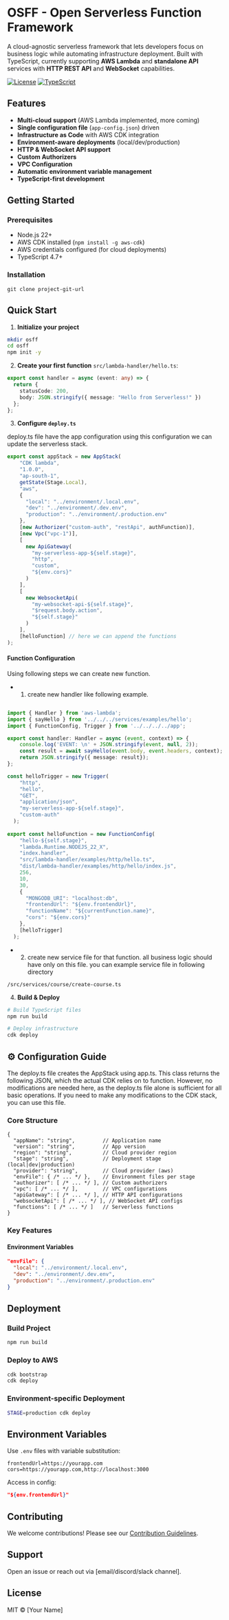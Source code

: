 # OSFF - Open Serverless Function Framework 

A cloud-agnostic serverless framework that lets developers focus on business logic while automating infrastructure deployment. Built with TypeScript, currently supporting **AWS Lambda** and **standalone API** services with **HTTP REST API** and **WebSocket** capabilities.

[![License](https://img.shields.io/badge/license-MIT-blue.svg)](LICENSE)
[![TypeScript](https://img.shields.io/badge/lang-typescript-blue.svg)](https://www.typescriptlang.org/)

## Features

- **Multi-cloud support** (AWS Lambda implemented, more coming)
- **Single configuration file** (`app-config.json`) driven
- **Infrastructure as Code** with AWS CDK integration
- **Environment-aware deployments** (local/dev/production)
- **HTTP & WebSocket API support**
- **Custom Authorizers**
- **VPC Configuration**
- **Automatic environment variable management**
- **TypeScript-first development**

## Getting Started

### Prerequisites
- Node.js 22+
- AWS CDK installed (`npm install -g aws-cdk`)
- AWS credentials configured (for cloud deployments)
- TypeScript 4.7+

### Installation
```
git clone project-git-url
```

## Quick Start

1. **Initialize your project**
```bash
mkdir osff
cd osff
npm init -y
```

2. **Create your first function**
`src/lambda-handler/hello.ts`:
```typescript
export const handler = async (event: any) => {
  return {
    statusCode: 200,
    body: JSON.stringify({ message: "Hello from Serverless!" })
  };
};
```

3. **Configure `deploy.ts`**

deploy.ts file have the app configuration using this configuration we can update the serverless stack.
```ts
export const appStack = new AppStack(
    "CDK lambda",
    "1.0.0",
    "ap-south-1",
    getState(Stage.Local),
    "aws",
    {
      "local": "../environment/.local.env",
      "dev": "../environment/.dev.env",
      "production": "../environment/.production.env"
    },
    [new Authorizer("custom-auth", "restApi", authFunction)],
    [new Vpc("vpc-1")],
    [
      new ApiGateway(
        "my-serverless-app-${self.stage}",
        "http",
        "custom",
        "${env.cors}"
      )
    ],
    [
      new WebsocketApi(
        "my-websocket-api-${self.stage}",
        "$request.body.action",
        "${self.stage}"
      )
    ],
    [helloFunction] // here we can append the functions
);
```
#### Function Configuration
Using following steps we can create new function.
- 1. create new handler like following example. 
```ts

import { Handler } from 'aws-lambda';
import { sayHello } from '../../../services/examples/hello';
import { FunctionConfig, Trigger } from '../../../../app';

export const handler: Handler = async (event, context) => {
    console.log('EVENT: \n' + JSON.stringify(event, null, 2));
    const result = await sayHello(event.body, event.headers, context);
    return JSON.stringify({ message: result});
};

const helloTrigger = new Trigger(
    "http",
    "hello",
    "GET",
    "application/json",
    "my-serverless-app-${self.stage}",
    "custom-auth"
  );
  
export const helloFunction = new FunctionConfig(
    "hello-${self.stage}",
    "lambda.Runtime.NODEJS_22_X",
    "index.handler",
    "src/lambda-handler/examples/http/hello.ts",
    "dist/lambda-handler/examples/http/hello/index.js",
    256,
    10,
    30,
    {
      "MONGODB_URI": "localhost:db",
      "frontendUrl": "${env.frontendUrl}",
      "functionName": "${currentFunction.name}",
      "cors": "${env.cors}"
    },
    [helloTrigger]
  );
```
- 2. create new service file for that function. all business logic should have only on this file. you can example service file in following directory 
```
/src/services/course/create-course.ts
```

4. **Build & Deploy**
```bash
# Build TypeScript files
npm run build

# Deploy infrastructure
cdk deploy
```

## ⚙️ Configuration Guide

The deploy.ts file creates the AppStack using app.ts. This class returns the following JSON, which the actual CDK relies on to function. However, no modifications are needed here, as the deploy.ts file alone is sufficient for all basic operations. If you need to make any modifications to the CDK stack, you can use this file. 

### Core Structure
```json5
{
  "appName": "string",         // Application name
  "version": "string",         // App version
  "region": "string",          // Cloud provider region
  "stage": "string",           // Deployment stage (local|dev|production)
  "provider": "string",        // Cloud provider (aws)
  "envFile": { /* ... */ },    // Environment files per stage
  "authorizer": [ /* ... */ ], // Custom authorizers
  "vpc": [ /* ... */ ],        // VPC configurations
  "apiGateway": [ /* ... */ ], // HTTP API configurations
  "websocketApi": [ /* ... */ ], // WebSocket API configs
  "functions": [ /* ... */ ]   // Serverless functions
}
```

### Key Features

#### Environment Variables
```json
"envFile": {
  "local": "../environment/.local.env",
  "dev": "../environment/.dev.env",
  "production": "../environment/.production.env"
}
```
## Deployment

### Build Project
```bash
npm run build
```

### Deploy to AWS
```bash
cdk bootstrap
cdk deploy
```

### Environment-specific Deployment
```bash
STAGE=production cdk deploy
```

## Environment Variables

Use `.env` files with variable substitution:
```env
frontendUrl=https://yourapp.com
cors=https://yourapp.com,http://localhost:3000
```

Access in config:
```json
"${env.frontendUrl}"
```

## Contributing

We welcome contributions! Please see our [Contribution Guidelines](CONTRIBUTING.md).

## Support

Open an issue or reach out via [email/discord/slack channel].

## License

MIT © [Your Name]


